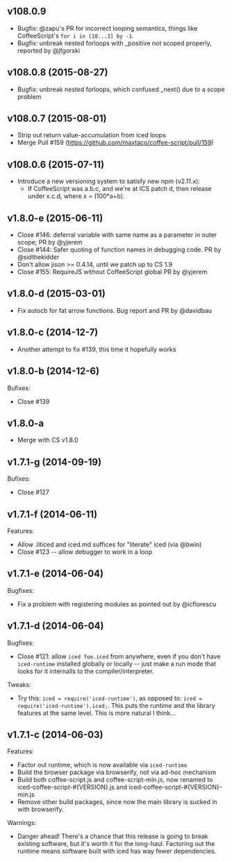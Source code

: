 ## v108.0.9

- Bugfix: @zapu's PR for incorrect looping semantics, things like CoffeeScript's `for i in [10...3] by -1`.
- Bugfix: unbreak nested forloops with _positive not scoped properly, reported by @jfgorski

## v108.0.8 (2015-08-27)

- Bugfix: unbreak nested forloops, which confused _next() due to a scope problem

## v108.0.7 (2015-08-01)

- Strip out return value-accumulation from iced loops
- Merge Pull #159 (https://github.com/maxtaco/coffee-script/pull/159)

## v108.0.6 (2015-07-11)

- Introduce a new versioning system to satisfy new npm (v2.11.x):
  - If CoffeeScript was a.b.c, and we're at ICS patch d, then release
    under x.c.d, where x = (100*a+b).

## v1.8.0-e (2015-06-11)

- Close #146: deferral variable with same name as a parameter in outer scope;
  PR by @yjerem
- Close #144: Safer quoting of function names in debugging code.
  PR by @sidthekidder
- Don't allow jison >= 0.4.14, until we patch up to CS 1.9
- Close #155: RequireJS without CoffeeScript global
  PR by @yjerem

## v1.8.0-d (2015-03-01)

- Fix autocb for fat arrow functions. Bug report and PR by @davidbau

## v1.8.0-c (2014-12-7)

- Another attempt to fix #139, this time it hopefully works

## v1.8.0-b (2014-12-6)

Bufixes:

  - Close #139

## v1.8.0-a

- Merge with CS v1.8.0

## v1.7.1-g (2014-09-19)

Bufixes:

  - Close #127

## v1.7.1-f (2014-06-11)

Features:

  - Allow .liticed and iced.md suffices for "literate" iced (via @bwin)
  - Close #123 -- allow debugger to work in a loop

## v1.7.1-e (2014-06-04)

Bugfixes:

  - Fix a problem with registering modules as pointed out by @icflorescu

## v1.7.1-d (2014-06-04)

Bugfixes:

  - Close #121: allow `iced foo.iced` from anywhere, even if you don't have
    `iced-runtime` installed globally or locally -- just make a run mode that
    looks for it internalls to the compiler/interpreter.

Tweaks:

  - Try this: `iced = require('iced-runtime')`, as opposed to:
    `iced = require('iced-runtime').iced;`.  This puts the runtime
    and the library features at the same level. This is more natural
    I think...

## v1.7.1-c (2014-06-03)

Features:

  - Factor out runtime, which is now available via `iced-runtime`
  - Build the browser package via browserify, not via ad-hoc mechanism
  - Build both coffee-script.js and coffee-script-min.js, now renamed
    to iced-coffee-script-#{VERSION}.js and iced-coffee-script-#{VERSION}-min.js
  - Remove other build packages, since now the main library is sucked in with
    browserify.

Warnings:

  - Danger ahead! There's a chance that this release is going to break
    existing software, but it's worth it for the long-haul.  Factoring
    out the runtime means software built with iced has way fewer
    dependencies.

